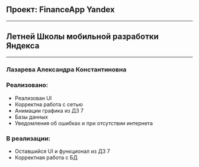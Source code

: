 ## Проект: FinanceApp Yandex
---
## Летней Школы мобильной разработки Яндекса 
---
### Лазарева Александра Константиновна

### Реализовано:
- Реализован UI
- Корректна работа с сетью
- Анимации графика из ДЗ 7
- Базы данных
- Уведомления об ошибках и при отсутствии интернета

### В реализации:
- Оставшийся UI и функционал из ДЗ 7
- Корректная работа с БД
